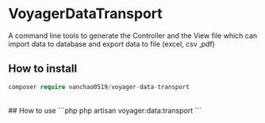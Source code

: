 # VoyagerDataTransport
A command line tools to generate the Controller and the View file 
which can import data to database and export data to file (excel, csv ,pdf)
<br>
## How to install
```php
composer require vanchao0519/voyager-data-transport
```
<br>
## How to use
```php
php artisan voyager:data:transport <data-tabel-name>
```